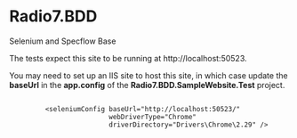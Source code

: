 Radio7.BDD
==========

Selenium and Specflow Base

The tests expect this site to be running at http://localhost:50523.

You may need to set up an IIS site to host this site, in which case update the <strong>baseUrl</strong> in the <strong>app.config</strong> of the <strong>Radio7.BDD.SampleWebsite.Test</strong> project.

<pre><code>
         &lt;seleniumConfig baseUrl="http://localhost:50523/"
                         webDriverType="Chrome"
                         driverDirectory="Drivers\Chrome\2.29" /&gt;
</code></pre>
